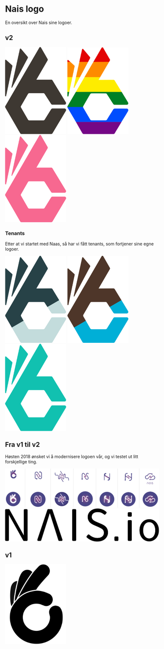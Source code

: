 # Nais logo

En oversikt over Nais sine logoer.

## v2

<span>
  <img src="/nais-v2-sort.svg?raw=true" alt="Logo i sort" width="200" />
  <img src="/nais-v2-pride.svg?raw=true" alt="Logo i pride" width="200" />
  <img src="/nais-v2-rosa.svg?raw=true" alt="Logo i rosa" width="200" />
</span>

### Tenants

Etter at vi startet med Naas, så har vi fått tenants, som fortjener sine egne logoer.

<span>
  <img src="/nais-v2-ssb.svg?raw=true" alt="Nais logo for SSB" width="200" />
  <img src="/nais-v2-ldir.svg?raw=true" alt="Nais logo for Landbruksdirektoratet" width="200" />
  <img src="/nais-v2-atil.svg?raw=true" alt="Nais logo for Arbeidstilsynet" width="200" />
</span>

## Fra v1 til v2

Høsten 2018 ønsket vi å modernisere logoen vår, og vi testet ut litt forskjellige ting.

<img src="/nais-v1-til-v2.png?raw=true" alt="Forskjellige varianter av logoen" />

<img src="/nais-vtext.svg?raw=true" alt="Nais.io skrevet med futuristisk font" />

## v1

<img src="/nais-v1-sort.png?raw=true" alt="Første iterasjon av logo i sort" width="200" />
